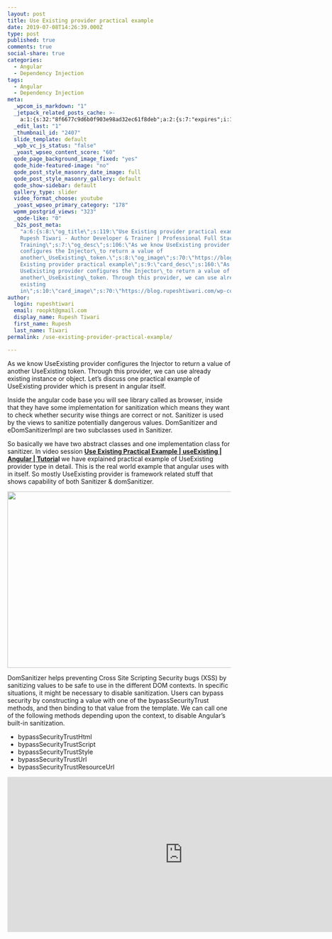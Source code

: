 ```yaml
---
layout: post
title: Use Existing provider practical example
date: 2019-07-08T14:26:39.000Z
type: post
published: true
comments: true
social-share: true
categories:
  - Angular
  - Dependency Injection
tags:
  - Angular
  - Dependency Injection
meta:
  _wpcom_is_markdown: "1"
  _jetpack_related_posts_cache: >-
    a:1:{s:32:"8f6677c9d6b0f903e98ad32ec61f8deb";a:2:{s:7:"expires";i:1609848088;s:7:"payload";a:3:{i:0;a:1:{s:2:"id";i:2386;}i:1;a:1:{s:2:"id";i:2410;}i:2;a:1:{s:2:"id";i:2508;}}}}
  _edit_last: "1"
  _thumbnail_id: "2407"
  slide_template: default
  _wpb_vc_js_status: "false"
  _yoast_wpseo_content_score: "60"
  qode_page_background_image_fixed: "yes"
  qode_hide-featured-image: "no"
  qode_post_style_masonry_date_image: full
  qode_post_style_masonry_gallery: default
  qode_show-sidebar: default
  gallery_type: slider
  video_format_choose: youtube
  _yoast_wpseo_primary_category: "178"
  wpmm_postgrid_views: "323"
  _qode-like: "0"
  _b2s_post_meta:
    "a:6:{s:8:\"og_title\";s:119:\"Use Existing provider practical example -
    Rupesh Tiwari - Author Developer & Trainer | Professional Full Stack
    Training\";s:7:\"og_desc\";s:106:\"As we know UseExisting provider
    configures the Injector\_to return a value of
    another\_UseExisting\_token.\";s:8:\"og_image\";s:70:\"https://blog.rupeshtiwari.com/wp-content/uploads/2019/07/RUPESH-85.png\";s:10:\"card_title\";s:39:\"Use
    Existing provider practical example\";s:9:\"card_desc\";s:160:\"As we know
    UseExisting provider configures the Injector\_to return a value of
    another\_UseExisting\_token. Through this provider, we can use already
    existing
    in\";s:10:\"card_image\";s:70:\"https://blog.rupeshtiwari.com/wp-content/uploads/2019/07/RUPESH-85.png\";}"
author:
  login: rupeshtiwari
  email: roopkt@gmail.com
  display_name: Rupesh Tiwari
  first_name: Rupesh
  last_name: Tiwari
permalink: /use-existing-provider-practical-example/

---
```


<p>As we know UseExisting provider configures the Injector to return a value of another UseExisting token. Through this provider, we can use already existing instance or object. Let’s discuss one practical example of UseExisting provider which is present in angular itself.</p>
<p>Inside the angular code base you will see library called as browser, inside that they have some implementation for sanitization which means they want to check whether security wise things are correct or not. Sanitizer is used by the views to sanitize potentially dangerous values. DomSanitizer and eDomSanitizerImpl are two subclasses used in Sanitizer.</p>
<p>So basically we have two abstract classes and one implementation class for sanitizer. In video session <a href="https://www.youtube.com/watch?v=avIl5dK_s2k" target="_blank" rel="noopener noreferrer"><strong>Use Existing Practical Example | useExisting | Angular | Tutoria</strong></a><strong>l<em> </em></strong>we have explained practical example of UseExisting provider type in detail. This is the real world example that angular uses with in itself. So mostly UseExisting provider is framework related stuff that shows capability of both Sanitizer &amp; domSanitizer.</p>
<p><img class="alignnone size-full wp-image-2406" src="{{ site.baseurl }}/assets/2019/07/85.png" alt="" width="790" height="398" /></p>
<p>DomSanitizer helps preventing Cross Site Scripting Security bugs (XSS) by sanitizing values to be safe to use in the different DOM contexts. In specific situations, it might be necessary to disable sanitization. Users can bypass security by constructing a value with one of the bypassSecurityTrust methods, and then binding to that value from the template. We can call one of the following methods depending upon the context, to disable Angular’s built-in sanitization.</p>
<ul>
<li>bypassSecurityTrustHtml</li>
<li>bypassSecurityTrustScript</li>
<li>bypassSecurityTrustStyle</li>
<li>bypassSecurityTrustUrl</li>
<li>bypassSecurityTrustResourceUrl</li>
</ul>
<p><iframe src="https://www.youtube.com/embed/avIl5dK_s2k" width="790" height="350" frameborder="0" allowfullscreen="allowfullscreen"></iframe></p>
